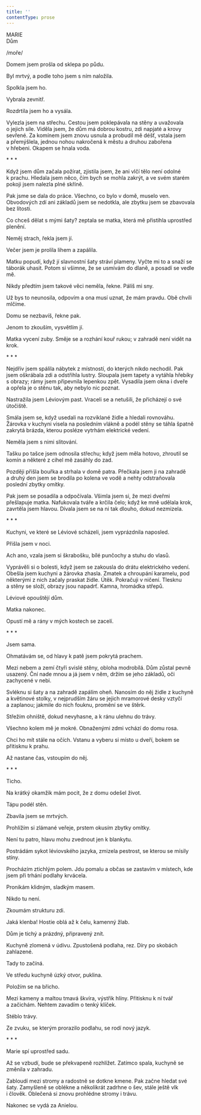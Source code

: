 ```yaml
---
title: ''
contentType: prose
---
```


MARIE  
Dům

/moře/

  

Domem jsem prošla od sklepa po půdu.

Byl mrtvý, a podle toho jsem s ním naložila.

Spolkla jsem ho.

Vybrala zevnitř.

Rozdrtila jsem ho a vysála.

Vylezla jsem na střechu. Cestou jsem poklepávala na stěny a uvažovala o jejich síle. Viděla jsem, že dům má dobrou kostru, zdi napjaté a krovy sevřené. Za komínem jsem znovu usnula a probudil mě déšť, vstala jsem a přemýšlela, jednou nohou nakročená k městu a druhou zabořena v hřebeni. Okapem se hnala voda.

\* \* \*

  

Když jsem dům začala požírat, zjistila jsem, že ani vlčí tělo není odolné k prachu. Hledala jsem něco, čím bych se mohla zakrýt, a ve svém starém pokoji jsem nalezla plné skříně.

Pak jsme se dala do práce. Všechno, co bylo v domě, muselo ven. Obvodových zdí ani základů jsem se nedotkla, ale zbytku jsem se zbavovala bez lítosti.

Co chceš dělat s mými šaty? zeptala se matka, která mě přistihla uprostřed plenění.

Neměj strach, řekla jsem jí.

Večer jsem je prolila lihem a zapálila.

Matku popudí, když jí slavnostní šaty stráví plameny. Vyčte mi to a snaží se táborák uhasit. Potom si všimne, že se usmívám do dlaně, a posadí se vedle mě.

Nikdy předtím jsem takové věci neměla, řekne. Pálíš mi sny.

Už bys to neunosila, odpovím a ona musí uznat, že mám pravdu. Obě chvíli mlčíme.

Domu se nezbavíš, řekne pak.

Jenom to zkouším, vysvětlím jí.

Matka vycení zuby. Směje se a rozhání kouř rukou; v zahradě není vidět na krok.

\* \* \*

  

Nejdřív jsem spálila nábytek z místností, do kterých nikdo nechodil. Pak jsem oškrábala zdi a odstřihla lustry. Sloupala jsem tapety a vytáhla hřebíky s obrazy; rámy jsem připevnila lepenkou zpět. Vysadila jsem okna i dveře a opřela je o stěnu tak, aby nebylo nic poznat.

Nastražila jsem Léviovým past. Vraceli se a netušili, že přicházejí o své útočiště.

Smála jsem se, když usedali na rozviklané židle a hledali rovnováhu. Žárovka v kuchyni visela na posledním vlákně a podél stěny se táhla špatně zakrytá brázda, kterou posléze vytrhám elektrické vedení.

Neměla jsem s nimi slitování.

Tašku po tašce jsem odnosila střechu; když jsem měla hotovo, zhroutil se komín a některé z cihel mě zasáhly do zad.

Později přišla bouřka a strhala v domě patra. Přečkala jsem ji na zahradě a druhý den jsem se brodila po kolena ve vodě a nehty odstraňovala poslední zbytky omítky.

Pak jsem se posadila a odpočívala. Všimla jsem si, že mezi dveřmi přešlapuje matka. Nafukovala tváře a krčila čelo; když ke mně udělala krok, zavrtěla jsem hlavou. Dívala jsem se na ni tak dlouho, dokud nezmizela.

\* \* \*

  

Kuchyni, ve které se Léviové scházeli, jsem vyprázdnila naposled.

Přišla jsem v noci.

Ach ano, vzala jsem si škrabošku, bílé punčochy a stuhu do vlasů.

Vyprávěli si o bolesti, když jsem se zakousla do drátu elektrického vedení. Obešla jsem kuchyni a žárovka zhasla. Zmatek a chroupání karamelu, pod některými z nich začaly praskat židle. Útěk. Pokračuji v ničení. Tlesknu a stěny se složí, obrazy jsou napadrť. Kamna, hromádka střepů.

Léviové opouštějí dům.

Matka nakonec.

Opustí mě a rány v mých kostech se zacelí.

\* \* \*

  

Jsem sama.

Ohmatávám se, od hlavy k patě jsem pokrytá prachem.

Mezi nebem a zemí čtyři svislé stěny, obloha modrobílá. Dům zůstal pevně usazený. Ční nade mnou a já jsem v něm, držím se jeho základů, oči zachycené v nebi.

Svléknu si šaty a na zahradě zapálím oheň. Nanosím do něj židle z kuchyně a květinové stolky, v nejprudším žáru se jejich mramorové desky vztyčí a zaplanou; jakmile do nich fouknu, promění se ve štěrk.

Střežím ohniště, dokud nevyhasne, a k ránu ulehnu do trávy.

Všechno kolem mě je mokré. Obnaženými zdmi vchází do domu rosa.

Chci ho mít stále na očích. Vstanu a vyberu si místo u dveří, bokem se přitisknu k prahu.

Až nastane čas, vstoupím do něj.

\* \* \*

  

Ticho.

Na krátký okamžik mám pocit, že z domu odešel život.

Tápu podél stěn.

Zbavila jsem se mrtvých.

Prohlížím si zlámané veřeje, prstem okusím zbytky omítky.

Není tu patro, hlavu mohu zvednout jen k blankytu.

Postrádám sykot léviovského jazyka, zmizela pestrost, se kterou se mísily stíny.

Procházím ztichlým polem. Jdu pomalu a občas se zastavím v místech, kde jsem při trhání podlahy krvácela.

Pronikám klidným, sladkým masem.

Nikdo tu není.

Zkoumám strukturu zdi.

Jaká klenba! Hostie oblá až k čelu, kamenný žlab.

Dům je tichý a prázdný, připravený znít.

Kuchyně zlomená v údivu. Zpustošená podlaha, rez. Díry po skobách zahlazené.

Tady to začíná.

Ve středu kuchyně úzký otvor, puklina.

Položím se na břicho.

Mezi kameny a maltou tmavá škvíra, výstřik hlíny. Přitisknu k ní tvář a začichám. Nehtem zavadím o tenký klíček.

Stéblo trávy.

Ze zvuku, se kterým prorazilo podlahu, se rodí nový jazyk.

\* \* \*

  

Marie spí uprostřed sadu.

Až se vzbudí, bude se překvapeně rozhlížet. Zatímco spala, kuchyně se změnila v zahradu.

Zabloudí mezi stromy a radostně se dotkne kmene. Pak začne hledat své šaty. Zamyšleně se oblékne a několikrát zadrhne o šev, stále ještě vlk i člověk. Oblečená si znovu prohlédne stromy i trávu.

Nakonec se vydá za Anielou.
